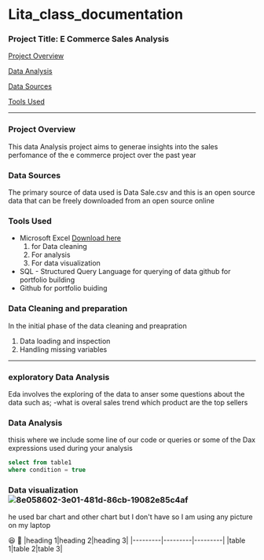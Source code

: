 # Lita_class_documentation
### Project Title: E Commerce Sales Analysis
[Project Overview](#project-overview)

[Data Analysis](#data-analysis)

[Data Sources](#data-sources)

[Tools Used](#tools-used)


-----
### Project Overview 
This data Analysis project aims to generae insights into the sales perfomance of the e commerce project over the past year

### Data Sources
The primary source of data used is Data Sale.csv and this is an open source data that can be freely downloaded from an open source online

### Tools Used
- Microsoft Excel [Download here](https://www.microsoft.com)
   1. for Data cleaning
   2. For analysis
   3. For data visualization
- SQL - Structured Query Language for querying of data github for portfolio building
- Github for portfolio buiding

### Data Cleaning and preparation
In the initial  phase of the data cleaning and preapration 
1. Data loading and inspection
2. Handling missing variables

---
### exploratory Data Analysis
Eda involves the exploring of the data to anser some questions about the data such as;
-what is overal sales trend
which product are the top sellers


### Data Analysis
thisis where we include some line of our code or queries  or some of the Dax expressions used during your analysis

 ```sql
select from table1
where condition = true
```

### Data visualization![8e058602-3e01-481d-86cb-19082e85c4af](https://github.com/user-attachments/assets/aff5e724-c94f-4045-8d54-567db6d81223)
he used bar chart and other chart but I don't have so I am using any picture on my laptop

😆
👦
|heading 1|heading 2|heading 3|
|---------|---------|---------|
|table 1|table 2|table 3|











   
